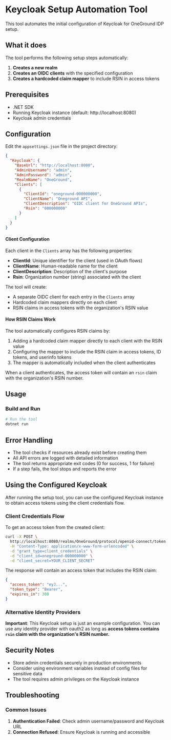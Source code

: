 # Keycloak Setup Automation Tool

This tool automates the initial configuration of Keycloak for OneGround IDP setup.

## What it does

The tool performs the following setup steps automatically:

1. **Creates a new realm**
2. **Creates an OIDC clients** with the specified configuration
3. **Creates a hardcoded claim mapper** to include RSIN in access tokens

## Prerequisites

- .NET SDK
- Running Keycloak instance (default: http://localhost:8080)
- Keycloak admin credentials

## Configuration
Edit the `appsettings.json` file in the project directory:

```json
{
  "Keycloak": {
    "BaseUrl": "http://localhost:8080",
    "AdminUsername": "admin",
    "AdminPassword": "admin",
    "RealmName": "OneGround",
    "Clients": [
      {
        "ClientId": "oneground-000000000",
        "ClientName": "Oneground API",
        "ClientDescription": "OIDC client for OneGround APIs",
        "Rsin": "000000000"
      }
    ]
  }
}
```

#### Client Configuration

Each client in the `Clients` array has the following properties:

- **ClientId**: Unique identifier for the client (used in OAuth flows)
- **ClientName**: Human-readable name for the client
- **ClientDescription**: Description of the client's purpose
- **Rsin**: Organization number (string) associated with the client

The tool will create:
- A separate OIDC client for each entry in the `Clients` array
- Hardcoded claim mappers directly on each client
- RSIN claims in access tokens with the organization's RSIN value

#### How RSIN Claims Work

The tool automatically configures RSIN claims by:
1. Adding a hardcoded claim mapper directly to each client with the RSIN value
2. Configuring the mapper to include the RSIN claim in access tokens, ID tokens, and userinfo tokens
3. The mapper is automatically included when the client authenticates

When a client authenticates, the access token will contain an `rsin` claim with the organization's RSIN number.

## Usage

### Build and Run

```bash
# Run the tool
dotnet run
```

## Error Handling

- The tool checks if resources already exist before creating them
- All API errors are logged with detailed information
- The tool returns appropriate exit codes (0 for success, 1 for failure)
- If a step fails, the tool stops and reports the error

## Using the Configured Keycloak

After running the setup tool, you can use the configured Keycloak instance to obtain access tokens using the client credentials flow.

### Client Credentials Flow

To get an access token from the created client:

```bash
curl -X POST \
  http://localhost:8080/realms/OneGround/protocol/openid-connect/token \
  -H "Content-Type: application/x-www-form-urlencoded" \
  -d "grant_type=client_credentials" \
  -d "client_id=oneground-000000000" \
  -d "client_secret=YOUR_CLIENT_SECRET"
```

The response will contain an access token that includes the RSIN claim:

```json
{
  "access_token": "eyJ...",
  "token_type": "Bearer",
  "expires_in": 300
}
```

### Alternative Identity Providers

**Important**: This Keycloak setup is just an example configuration. You can use any identity provider with oauth2 as long as **access tokens contains `rsin` claim with the organization's RSIN number.**




## Security Notes

- Store admin credentials securely in production environments
- Consider using environment variables instead of config files for sensitive data
- The tool requires admin privileges on the Keycloak instance

## Troubleshooting

### Common Issues

1. **Authentication Failed**: Check admin username/password and Keycloak URL
2. **Connection Refused**: Ensure Keycloak is running and accessible